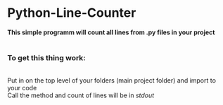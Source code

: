 # Python-Line-Counter
<b>This simple programm will count all lines from .py files in your project</b><br><br>

<h3>To get this thing work:</h3><br>
Put in on the top level of your folders (main project folder) and import to your code<br>
Call the method and count of lines will be in <em>stdout</em>
